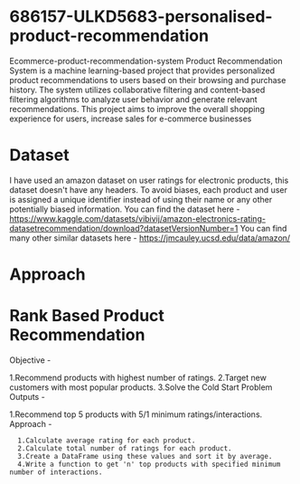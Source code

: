 # 686157-ULKD5683-personalised-product-recommendation
Ecommerce-product-recommendation-system
Product Recommendation System is a machine learning-based project that provides personalized product recommendations to users based on their browsing and purchase history. The system utilizes collaborative filtering and content-based filtering algorithms to analyze user behavior and generate relevant recommendations. This project aims to improve the overall shopping experience for users, increase sales for e-commerce businesses
# Dataset
I have used an amazon dataset on user ratings for electronic products, this dataset doesn't have any headers. To avoid biases, each product and user is assigned a unique identifier instead of using their name or any other potentially biased information.
You can find the dataset here - https://www.kaggle.com/datasets/vibivij/amazon-electronics-rating-datasetrecommendation/download?datasetVersionNumber=1
  You can find many other similar datasets here - https://jmcauley.ucsd.edu/data/amazon/
# Approach
# Rank Based Product Recommendation
Objective -

   1.Recommend products with highest number of ratings.
   2.Target new customers with most popular products.
   3.Solve the Cold Start Problem
Outputs -

  1.Recommend top 5 products with 5/1 minimum ratings/interactions.
Approach -

      1.Calculate average rating for each product.
      2.Calculate total number of ratings for each product.
      3.Create a DataFrame using these values and sort it by average.
      4.Write a function to get 'n' top products with specified minimum number of interactions.
  
   




